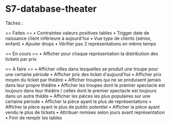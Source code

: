 # S7-database-theater

Tâches :

== Faites ==
• Contraintes valeurs positives tables
• Trigger date de naissance client inférieure à aujourd'hui
• Vue type de clients (sénior, enfant)
• Ajouter drops
• Vérifier pas 2 représentations en même temps

== En cours ==
• Afficher pour chaque représentation la distribution des tickets par prix

== A faire ==
• Afficher villes dans lesquelles se produit une troupe pour une certaine période
• Afficher prix des ticket d'aujourd'hui
• Afficher prix moyen du ticket par théâtre
• Afficher troupes qui ne se produisent jamais dans leur propre théâtre
• Afficher les troupes dont le premier spectacle est toujours dans leur théâtre / celles dont le premier spectacle est toujours dans un autre théâte
• Afficher les pièces les plus populaires sur une certaine période
• Afficher la pièce ayant le plus de représentations
• Afficher la pièce ayant le plus de public potentiel
• Afficher la pièce ayant vendu le plus de tickets
• Attribuer remises selon jours avant représentation
• Finir de remplir les tables
